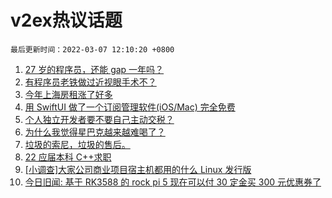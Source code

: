 # v2ex热议话题

`最后更新时间：2022-03-07 12:10:20 +0800`

1. [27 岁的程序员，还能 gap 一年吗？](https://www.v2ex.com/t/838481)
1. [有程序员老铁做过近视眼手术不？](https://www.v2ex.com/t/838339)
1. [今年上海房租涨了好多](https://www.v2ex.com/t/838403)
1. [用 SwiftUI 做了一个订阅管理软件(iOS/Mac) 完全免费](https://www.v2ex.com/t/838470)
1. [个人独立开发者要不要自己主动交税？](https://www.v2ex.com/t/838496)
1. [为什么我觉得星巴克越来越难喝了？](https://www.v2ex.com/t/838367)
1. [垃圾的索尼，垃圾的售后。](https://www.v2ex.com/t/838328)
1. [22 应届本科 C++求职](https://www.v2ex.com/t/838409)
1. [[小调查]大家公司商业项目宿主机都用的什么 Linux 发行版](https://www.v2ex.com/t/838434)
1. [今日旧闻: 基于 RK3588 的 rock pi 5 现在可以付 30 定金买 300 元优惠券了](https://www.v2ex.com/t/838329)

